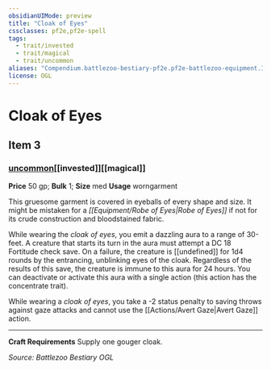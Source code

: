 ```yaml
---
obsidianUIMode: preview
title: "Cloak of Eyes"
cssclasses: pf2e,pf2e-spell
tags:
  - trait/invested
  - trait/magical
  - trait/uncommon
aliases: "Compendium.battlezoo-bestiary-pf2e.pf2e-battlezoo-equipment.Item.ykZotI8Zd9ntvEXY"
license: OGL
---
```

# Cloak of Eyes
## Item 3
### [uncommon](uncommon "Uncommon Rarity Trait")[[invested]][[magical]]


**Price** 50 gp; 
**Bulk** 1; **Size** med
**Usage** worngarment

This gruesome garment is covered in eyeballs of every shape and size. It might be mistaken for a _[[Equipment/Robe of Eyes|Robe of Eyes]]_ if not for its crude construction and bloodstained fabric.

While wearing the _cloak of eyes_, you emit a dazzling aura to a range of 30-feet. A creature that starts its turn in the aura must attempt a DC 18 Fortitude check save. On a failure, the creature is [[undefined]] for 1d4 rounds by the entrancing, unblinking eyes of the cloak. Regardless of the results of this save, the creature is immune to this aura for 24 hours. You can deactivate or activate this aura with a single action (this action has the concentrate trait).

While wearing a _cloak of eyes_, you take a -2 status penalty to saving throws against gaze attacks and cannot use the [[Actions/Avert Gaze|Avert Gaze]] action.

* * *

**Craft Requirements** Supply one gouger cloak.

*Source: Battlezoo Bestiary*
*OGL*